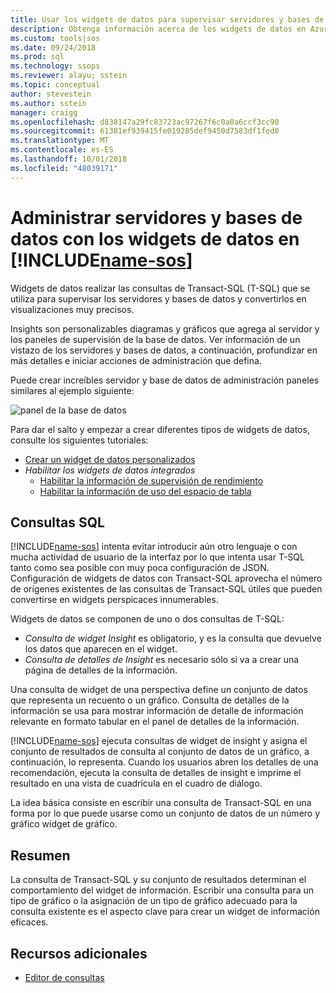 ```yaml
---
title: Usar los widgets de datos para supervisar servidores y bases de datos de Azure Data Studio | Microsoft Docs
description: Obtenga información acerca de los widgets de datos en Azure Data Studio.
ms.custom: tools|sos
ms.date: 09/24/2018
ms.prod: sql
ms.technology: ssops
ms.reviewer: alayu; sstein
ms.topic: conceptual
author: stevestein
ms.author: sstein
manager: craigg
ms.openlocfilehash: d838147a29fc83723ac97267f6c0a0a6ccf3cc90
ms.sourcegitcommit: 61381ef939415fe019285def9450d7583df1fed0
ms.translationtype: MT
ms.contentlocale: es-ES
ms.lasthandoff: 10/01/2018
ms.locfileid: "48039171"
---
```

# <a name="manage-servers-and-databases-with-insight-widgets-in-includename-sosincludesname-sos-shortmd"></a>Administrar servidores y bases de datos con los widgets de datos en [!INCLUDE[name-sos](../includes/name-sos-short.md)]

Widgets de datos realizar las consultas de Transact-SQL (T-SQL) que se utiliza para supervisar los servidores y bases de datos y convertirlos en visualizaciones muy precisos. 

Insights son personalizables diagramas y gráficos que agrega al servidor y los paneles de supervisión de la base de datos. Ver información de un vistazo de los servidores y bases de datos, a continuación, profundizar en más detalles e iniciar acciones de administración que defina. 

Puede crear increíbles servidor y base de datos de administración paneles similares al ejemplo siguiente:

![panel de la base de datos](media/insight-widgets/database-dashboard.png)


Para dar el salto y empezar a crear diferentes tipos de widgets de datos, consulte los siguientes tutoriales:

- [Crear un widget de datos personalizados](tutorial-build-custom-insight-sql-server.md)
- *Habilitar los widgets de datos integrados*
   - [Habilitar la información de supervisión de rendimiento](tutorial-qds-sql-server.md)
   - [Habilitar la información de uso del espacio de tabla](tutorial-table-space-sql-server.md)


## <a name="sql-queries"></a>Consultas SQL 

[!INCLUDE[name-sos](../includes/name-sos-short.md)] intenta evitar introducir aún otro lenguaje o con mucha actividad de usuario de la interfaz por lo que intenta usar T-SQL tanto como sea posible con muy poca configuración de JSON. Configuración de widgets de datos con Transact-SQL aprovecha el número de orígenes existentes de las consultas de Transact-SQL útiles que pueden convertirse en widgets perspicaces innumerables.

Widgets de datos se componen de uno o dos consultas de T-SQL:
* *Consulta de widget Insight* es obligatorio, y es la consulta que devuelve los datos que aparecen en el widget.
* *Consulta de detalles de Insight* es necesario sólo si va a crear una página de detalles de la información.

Una consulta de widget de una perspectiva define un conjunto de datos que representa un recuento o un gráfico. Consulta de detalles de la información se usa para mostrar información de detalle de información relevante en formato tabular en el panel de detalles de la información. 

[!INCLUDE[name-sos](../includes/name-sos-short.md)] ejecuta consultas de widget de insight y asigna el conjunto de resultados de consulta al conjunto de datos de un gráfico, a continuación, lo representa. Cuando los usuarios abren los detalles de una recomendación, ejecuta la consulta de detalles de insight e imprime el resultado en una vista de cuadrícula en el cuadro de diálogo.

La idea básica consiste en escribir una consulta de Transact-SQL en una forma por lo que puede usarse como un conjunto de datos de un número y gráfico widget de gráfico. 

## <a name="summary"></a>Resumen

La consulta de Transact-SQL y su conjunto de resultados determinan el comportamiento del widget de información. Escribir una consulta para un tipo de gráfico o la asignación de un tipo de gráfico adecuado para la consulta existente es el aspecto clave para crear un widget de información eficaces.



## <a name="additional-resources"></a>Recursos adicionales
- [Editor de consultas](tutorial-sql-editor.md)

